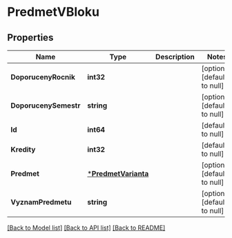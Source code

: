 # PredmetVBloku

## Properties
Name | Type | Description | Notes
------------ | ------------- | ------------- | -------------
**DoporucenyRocnik** | **int32** |  | [optional] [default to null]
**DoporucenySemestr** | **string** |  | [optional] [default to null]
**Id** | **int64** |  | [default to null]
**Kredity** | **int32** |  | [default to null]
**Predmet** | [***PredmetVarianta**](predmetVarianta.md) |  | [optional] [default to null]
**VyznamPredmetu** | **string** |  | [optional] [default to null]

[[Back to Model list]](../README.md#documentation-for-models) [[Back to API list]](../README.md#documentation-for-api-endpoints) [[Back to README]](../README.md)

